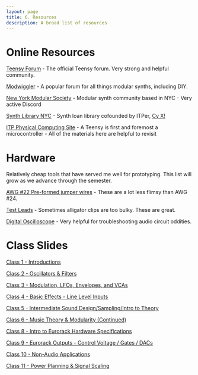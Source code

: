 ```yaml
---
layout: page
title: 6. Resources
description: A broad list of resources
---
```


# Online Resources

[Teensy Forum](https://forum.pjrc.com/index.php) - The official Teensy forum. Very strong and helpful community.

[Modwiggler](https://www.modwiggler.com/forum/index.php) - A popular forum for all things modular synths, including DIY.

[New York Modular Society](https://nyms.love/) - Modular synth community based in NYC - Very active Discord

[Synth Library NYC](https://synthlibrarynyc.org/) - Synth loan library cofounded by ITPer, [Cy X!](https://cyberwitch666.com/)

[ITP Physical Computing Site](https://itp.nyu.edu/physcomp/) - A Teensy is first and foremost a microcontroller - All of the materials here are helpful to revisit 

# Hardware

Relatively cheap tools that have served me well for prototyping. This list will grow as we advance through the semester.

[AWG #22 Pre-formed jumper wires](https://www.amazon.com/Elenco-Piece-Pre-formed-Jumper-Wire/dp/B0002H7AIG/) - These are a lot less flimsy than AWG #24.

[Test Leads](https://www.amazon.com/Goupchn-Silicone-Multimeter-Minigrabber-Electronic/dp/B0852KRNPP/) - Sometimes alligator clips are too bulky. These are great.

[Digital Oscilloscope](https://www.amazon.com/Digital-Oscilloscope-Portable-Sampling-Oscilloscopes/dp/B0BXD6JL8T/) - Very helpful for troubleshooting audio circuit oddities.

# Class Slides

[Class 1 - Introductions](https://docs.google.com/presentation/d/1BOoeiWSBALnbR51Z-VF6w6HzhsnG3HWBKPIQPT9NMss/edit?usp=sharing)

[Class 2 - Oscillators & Filters](https://docs.google.com/presentation/d/1nLoB0f5fyK9Z7QsdNIlXbR2OM0jGjDi3bsPsiZ37mSc/edit?usp=sharing)

[Class 3 - Modulation, LFOs, Envelopes, and VCAs](https://docs.google.com/presentation/d/16HeQxrTBrAhh6-371D3O_rHzLjxvYzNxhpRM7IQQQM4/edit?usp=sharing)

[Class 4 - Basic Effects - Line Level Inputs](https://docs.google.com/presentation/d/1Y68XOhlTtiGOVx2A38qLdesFD-Md8h0qHbgWtnq1xws/edit?usp=sharing)

[Class 5 - Intermediate Sound Design/Sampling/Intro to Theory](https://docs.google.com/presentation/d/1VWrumGnpVqd9XsqTVrJ6Gt85X7Y_CdbYwDz6NV9_p90/edit?usp=sharing)

[Class 6 - Music Theory & Modularity (Continued)](https://docs.google.com/presentation/d/1eqCoFlJQixJswkbWQ4IZnfcuF352OTSX2fz0pqAdE3o/edit?usp=sharing)  

[Class 8 - Intro to Eurorack Hardware Specifications](https://docs.google.com/presentation/d/1FMDeHzPcB0e8AZzKNqfeGnR7hRHGrNW0yph2eRp06ko/edit?usp=sharing)  

[Class 9 - Eurorack Outputs - Control Voltage / Gates / DACs](https://docs.google.com/presentation/d/1EHQNC-loGFqUiQXHunMmSipkzUJReo5eMl0qTGyNNno/edit?usp=sharing)  

[Class 10 - Non-Audio Applications](https://docs.google.com/presentation/d/1_XYegB6QAA-pSJHGXVxRbgSk-jBAqj-m_iNt5atkT9I/edit?usp=sharing)

[Class 11 - Power Planning & Signal Scaling](https://docs.google.com/presentation/d/1aofjnkhiF46T2FD_N9_r0xAZezpIG4-0MQjG6R_sq9M/edit?usp=sharing)